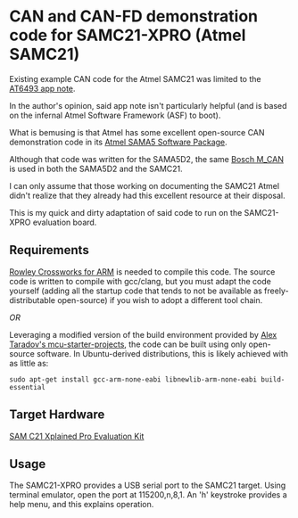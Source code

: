CAN and CAN-FD demonstration code for SAMC21-XPRO (Atmel SAMC21)
================================================================

Existing example CAN code for the Atmel SAMC21 was limited to the [AT6493 app note](http://www.atmel.com/Images/Atmel-42464-SAMC21-CAN-BUS-Firmware_ApplicationNote_AT6493.pdf).

In the author's opinion, said app note isn't particularly helpful (and is based on the infernal Atmel Software Framework (ASF) to boot).

What is bemusing is that Atmel has some excellent open-source CAN demonstration code in its [Atmel SAMA5 Software Package](https://github.com/atmelcorp/atmel-software-package).

Although that code was written for the SAMA5D2, the same [Bosch M_CAN](http://www.bosch-semiconductors.de/en/automotive_electronics/ip_modules/can_ip_modules/in_vehicle_communication.html) is used in both the SAMA5D2 and the SAMC21.

I can only assume that those working on documenting the SAMC21 Atmel didn't realize that they already had this excellent resource at their disposal.

This is my quick and dirty adaptation of said code to run on the SAMC21-XPRO evaluation board.

## Requirements

[Rowley Crossworks for ARM](http://www.rowley.co.uk/arm/) is needed to compile this code.  The source code is written to compile with gcc/clang, but you must adapt the code yourself (adding all the startup code that tends to not be available as freely-distributable open-source) if you wish to adopt a different tool chain.

*OR*

Leveraging a modified version of the build environment provided by [Alex Taradov's mcu-starter-projects](https://github.com/ataradov/mcu-starter-projects), the code can be built using only open-source software.  In Ubuntu-derived distributions, this is likely achieved with as little as:

```
sudo apt-get install gcc-arm-none-eabi libnewlib-arm-none-eabi build-essential
```

## Target Hardware

[SAM C21 Xplained Pro Evaluation Kit](http://www.atmel.com/tools/atsamc21-xpro.aspx)

## Usage

The SAMC21-XPRO provides a USB serial port to the SAMC21 target.  Using terminal emulator, open the port at 115200,n,8,1.  An 'h' keystroke provides a help menu, and this explains operation.

